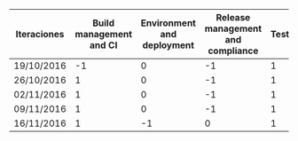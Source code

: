 |Iteraciones  |Build management and CI|Environment and deployment|Release management and compliance|Testing|Data management|
|-------------|-----------------------|--------------------------|---------------------------------|-------|---------------|
|19/10/2016   |     -1                |           0              |              -1                 |   1   |    -1         |
|26/10/2016   |      1                |           0              |              -1                 |   1   |    -1         |
|02/11/2016   |      1                |           0              |              -1                 |   1   |    -1         |
|09/11/2016   |      1                |           0              |              -1                 |   1   |    -1         |
|16/11/2016   |      1                |           -1             |               0                 |   1   |    -1         |